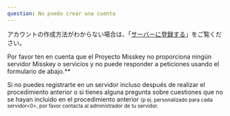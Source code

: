 ```yaml
---
question: No puedo crear una cuenta
---
```


アカウントの作成方法がわからない場合は、「[サーバーに登録する](/docs/for-users/onboarding/join-server/)」をご覧ください。

Por favor ten en cuenta que el Proyecto Misskey no proporciona ningún servidor Misskey o servicios y no puede responder a peticiones usando el formulario de abajo.\*\*

Si no puedes registrarte en un servidor incluso después de realizar el procedimiento anterior o si tienes alguna pregunta sobre cuestiones que no se hayan incluido en el procedimiento anterior <small>(p ej. personalizado para cada servidor<0>, por favor contacta al administrador de tu servidor.
